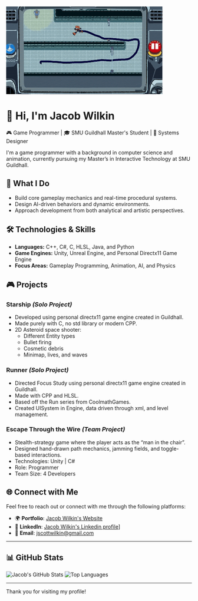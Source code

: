![Jacob Wilkin's Profile Banner](https://github.com/jswilkinSMU/jswilkinSMU/blob/main/escapettw%20(1).gif)

# 👋 Hi, I'm Jacob Wilkin

🎮 Game Programmer | 🎓 SMU Guildhall Master's Student | 🧠 Systems Designer

I'm a game programmer with a background in computer science and animation, currently pursuing my Master’s in Interactive Technology at SMU Guildhall.

## 🧠 What I Do

- Build core gameplay mechanics and real-time procedural systems.
- Design AI-driven behaviors and dynamic environments.
- Approach development from both analytical and artistic perspectives.

## 🛠️ Technologies & Skills

- **Languages:** C++, C#, C, HLSL, Java, and Python
- **Game Engines:** Unity, Unreal Engine, and Personal Directx11 Game Engine
- **Focus Areas:** Gameplay Programming, Animation, AI, and Physics

## 🎮 Projects

### Starship *(Solo Project)*
- Developed using personal directx11 game engine created in Guildhall.
- Made purely with C, no std library or modern CPP.
- 2D Asteroid space shooter:
  - Different Entity types
  - Bullet firing
  - Cosmetic debris
  - Minimap, lives, and waves

### Runner *(Solo Project)*
- Directed Focus Study using personal directx11 game engine created in Guildhall.
- Made with CPP and HLSL.
- Based off the Run series from CoolmathGames.
- Created UISystem in Engine, data driven through xml, and level management.

### Escape Through the Wire *(Team Project)*
- Stealth-strategy game where the player acts as the “man in the chair”.
- Designed hand-drawn path mechanics, jamming fields, and toggle-based interactions.
- Technologies: Unity | C#
- Role: Programmer
- Team Size: 4 Developers

## 🌐 Connect with Me

Feel free to reach out or connect with me through the following platforms:

- 🌍 **Portfolio**: [Jacob Wilkin's Website](https://sites.google.com/view/jacobwilkin/home)
- 💼 **LinkedIn**: [Jacob Wilkin's Linkedin profile](https://www.linkedin.com/in/jacob-wilkin-6ba91b231/)]
- 📧 **Email**: [jscottwilkin@gmail.com](mailto:jscottwilkin@gmail.com)

---

## 📊 GitHub Stats

![Jacob's GitHub Stats](https://github-readme-stats.vercel.app/api?username=jswilkinSMU&theme=red&show_icons=true)
![Top Languages](https://github-readme-stats.vercel.app/api/top-langs/?username=jswilkinSMU&theme=red&show_icons=true)

---

Thank you for visiting my profile!
